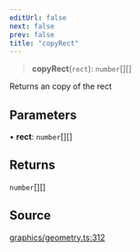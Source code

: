 ```yaml
---
editUrl: false
next: false
prev: false
title: "copyRect"
---
```


> **copyRect**(`rect`): `number`[][]

Returns an copy of the rect

## Parameters

• **rect**: `number`[][]

## Returns

`number`[][]

## Source

[graphics/geometry.ts:312](https://github.com/dgmjs/dgmjs/blob/main/packages/core/src/graphics/geometry.ts#L312)

